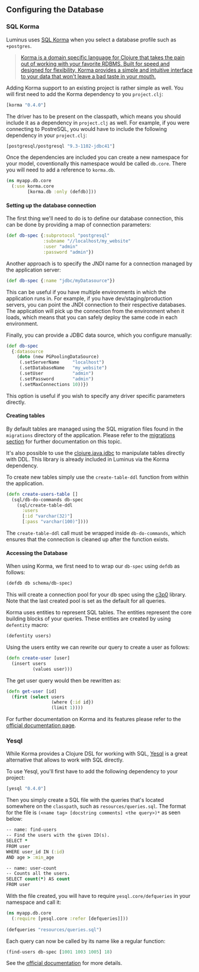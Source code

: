 ## Configuring the Database

### SQL Korma

Luminus uses [SQL Korma](https://github.com/korma/Korma) when you select a database profile such as `+postgres`. 

>[Korma is a domain specific language for Clojure that takes the pain out of working with your favorite RDBMS. Built for speed and designed for flexibility, Korma provides a simple and intuitive interface to your data that won't leave a bad taste in your mouth.](http://sqlkorma.com/)


Adding Korma support to an existing project is rather simple as well. You will first need to add the Korma dependency
to you `project.clj`:

```clojure
[korma "0.4.0"]
```

The driver has to be present on the classpath, which means you should include it as a dependency in `project.clj` as well.
For example, if you were connecting to PostreSQL, you would have to include the following dependency in your `project.clj`:

```clojure
[postgresql/postgresql "9.3-1102-jdbc41"]
```


Once the dependencies are included you can create a new namespace for your model, coventionally this namespace would be called `db.core`.
There you will need to add a reference to `korma.db`.

```clojure
(ns myapp.db.core
  (:use korma.core
        [korma.db :only (defdb)]))
```

#### Setting up the database connection

The first thing we'll need to do is to define our database connection, this can be done by providing a map of connection parameters:

```clojure
(def db-spec {:subprotocol "postgresql"
              :subname "//localhost/my_website"
              :user "admin"
              :password "admin"})
```

Another approach is to specify the JNDI name for a connection managed by the application server:

```clojure
(def db-spec {:name "jdbc/myDatasource"})
```

This can be useful if you have multiple environments in which the application runs in. For example,
if you have dev/staging/production servers, you can point the JNDI connection to their respective databases.
The application will pick up the connection from the environment when it loads, which means that you can
safely deploy the same code in each environment.

Finally, you can provide a JDBC data source, which you configure manually:

```clojure
(def db-spec
  {:datasource
    (doto (new PGPoolingDataSource)
     (.setServerName     "localhost")
     (.setDatabaseName   "my_website")
     (.setUser           "admin")
     (.setPassword       "admin")
     (.setMaxConnections 10))})
```

This option is useful if you wish to specify any driver specific parameters directly.


#### Creating tables

By default tables are managed using the SQL migration files found in the `migrations` directory of the application.
Please refer to the [migrations section](/docs/migrations.md) for further documentation on this topic.

It's also possible to use the [clojure.java.jdbc](https://github.com/clojure/java.jdbc) to manipulate tables directly with DDL. This library is already included in Luminus via the Korma dependency.

To create new tables simply use the `create-table-ddl` function from within the application.

```clojure
(defn create-users-table []
  (sql/db-do-commands db-spec
    (sql/create-table-ddl
      :users
      [:id "varchar(32)"]
      [:pass "varchar(100)"])))
```

The `create-table-ddl` call must be wrapped inside `db-do-commands`, which ensures that the connection
is cleaned up after the function exists.

#### Accessing the Database

When using Korma, we first need to to wrap our `db-spec` using `defdb` as follows:

```clojure
(defdb db schema/db-spec)
```

This will create a connection pool for your db spec using the [c3p0](http://sourceforge.net/projects/c3p0/) library.
Note that the last created pool is set as the default for all queries.

Korma uses entities to represent SQL tables. The entities represent the core building blocks of your queries.
These entities are created by using `defentity` macro:

```clojure
(defentity users)
```

Using the users entity we can rewrite our query to create a user as follows:

```clojure
(defn create-user [user]
  (insert users
          (values user)))
```

The get user query would then be rewritten as:

```clojure
(defn get-user [id]
  (first (select users
                 (where {:id id})
                 (limit 1))))
```

For further documentation on Korma and its features please refer to the [official documentation page](http://sqlkorma.com/docs).

### Yesql

While Korma provides a Clojure DSL for working with SQL, [Yesql](https://github.com/krisajenkins/yesql) is a great alternative that allows to work with SQL directly.

To use Yesql, you'll first have to add the following dependency to your project:

```clojure
[yesql "0.4.0"]
```

Then you simply create a SQL file with the queries that's located somewhere on the `classpath`, such as `resources/queries.sql`. The format for the file is `(<name tag> [docstring comments] <the query>)*` as seen below:

```clojure
-- name: find-users
-- Find the users with the given ID(s).
SELECT *
FROM user
WHERE user_id IN (:id)
AND age > :min_age

-- name: user-count
-- Counts all the users.
SELECT count(*) AS count
FROM user
```

With the file created, you will have to require `yesql.core/defqueries` in your namespace and call it:

```clojure
(ns myapp.db.core
  (:require [yesql.core :refer [defqueries]]))
  
(defqueries "resources/queries.sql")  
```

Each query can now be called by its name like a regular function:

```clojure
(find-users db-spec [1001 1003 1005] 18)
```

See the [official documentation](https://github.com/krisajenkins/yesql) for more details.

